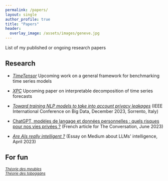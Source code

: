 ```yaml
---
permalink: /papers/
layout: single
author_profile: true
title: "Papers"
header:
  overlay_image: /assets/images/geneve.jpg
---
```


List of my published or ongoing research papers

## Research

- [*TimeTensor*](https://github.com/3gaspo/timetensor)
Upcoming work on a general framework for benchmarking time series models

- [*XPC*](https://github.com/3gaspo/xpc)
Upcoming paper on interpretable decomposition of time series forecasts

- [*Toward training NLP models to take into account privacy leakages*](https://hal.science/hal-04299405v1)
(IEEE International Conference on Big Data, December 2023, Sorrento, Italy)

- [ChatGPT, modèles de langage et données personnelles : quels risques pour nos vies privées ?](https://theconversation.com/chatgpt-modeles-de-langage-et-donnees-personnelles-quels-risques-pour-nos-vies-privees-208256)
(French article for The Conversation, June 2023)

- [*Are AIs really intelligent ?*](https://medium.com/@gberthelier.projet/are-ais-really-intelligent-a4a08afffaa7)
(Essay on Medium about LLMs' intelligence, April 2023)

## For fun

<sub>[*Théorie des meubles*](https://drive.google.com/file/d/1_brZneyo9wD4bScFze1ydpzozyZrotzy/view?usp=sharing)</sub><br>
<sub>[*Théorie des toboggans*](https://drive.google.com/file/d/1Z-4KQ3NWiEWBpyp6YD25BmH9mCbJPYo1/view?usp=sharing)</sub><br>
